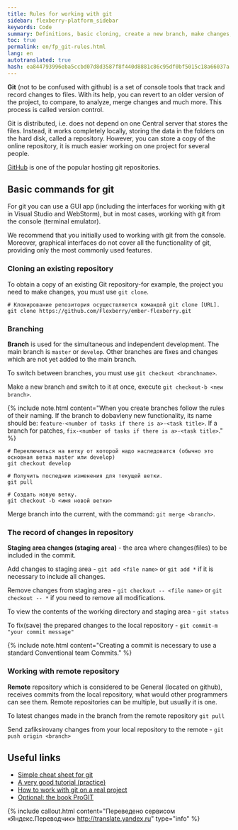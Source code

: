 ```yaml
---
title: Rules for working with git
sidebar: flexberry-platform_sidebar
keywords: Code
summary: Definitions, basic cloning, create a new branch, make changes, remove the repository
toc: true
permalink: en/fp_git-rules.html
lang: en
autotranslated: true
hash: ea844793996eba5ccbd07d8d3587f8f440d8881c86c95df0bf5015c18a66037a
---
```


**Git** (not to be confused with github) is a set of console tools that track and record changes to files. With its help, you can revert to an older version of the project, to compare, to analyze, merge changes and much more. This process is called version control.

Git is distributed, i.e. does not depend on one Central server that stores the files. Instead, it works completely locally, storing the data in the folders on the hard disk, called a repository. However, you can store a copy of the online repository, it is much easier working on one project for several people.

[GitHub](https://github.com/) is one of the popular hosting git repositories.

## Basic commands for git

For git you can use a GUI app (including the interfaces for working with git in Visual Studio and WebStorm), but in most cases, working with git from the console (terminal emulator).

We recommend that you initially used to working with git from the console. Moreover, graphical interfaces do not cover all the functionality of git, providing only the most commonly used features.

### Cloning an existing repository

To obtain a copy of an existing Git repository-for example, the project you need to make changes, you must use `git clone`.

```git
# Клонирование репозитория осуществляется командой git clone [URL].
git clone https://github.com/Flexberry/ember-flexberry.git 
```

### Branching

**Branch** is used for the simultaneous and independent development. The main branch is `master` or `develop`. Other branches are fixes and changes which are not yet added to the main branch.

To switch between branches, you must use `git checkout <branchname>`.

Make a new branch and switch to it at once, execute `git checkout-b <new branch>`.

{% include note.html content="When you create branches follow the rules of their naming. If the branch to dobavleny new functionality, its name should be: `feature-<number of tasks if there is a>-<task title>`. If a branch for patches, `fix-<number of tasks if there is a>-<task title>`." %}

```git
# Переключиться на ветку от которой надо наследоватся (обычно это основная ветка master или develop)
git checkout develop

# Получить последнии изменения для текущей ветки.
git pull

# Создать новую ветку.
git checkout -b <имя новой ветки>
```

Merge branch into the current, with the command: `git merge <branch>`.

### The record of changes in repository

**Staging area changes (staging area)** - the area where changes(files) to be included in the commit.

Add changes to staging area - `git add <file name>` or `git add *` if it is necessary to include all changes.

Remove changes from staging area - `git checkout -- <file name>` or `git checkout -- *` if you need to remove all modifications.

To view the contents of the working directory and staging area - `git status`

To fix(save) the prepared changes to the local repository - `git commit-m "your commit message"`

{% include note.html content="Creating a commit is necessary to use a standard Conventional team Commits." %}

### Working with remote repository

**Remote** repository which is considered to be General (located on github), receives commits from the local repository, what would other programmers can see them. Remote repositories can be multiple, but usually it is one.

To latest changes made in the branch from the remote repository `git pull`

Send zafiksirovany changes from your local repository to the remote - `git push origin <branch>`

## Useful links

* [Simple cheat sheet for git](http://rogerdudler.github.io/git-guide/index.ru.html)
* [A very good tutorial (practice)](https://try.github.io)
* [How to work with git on a real project](http://habrahabr.ru/post/106912/)
* [Optional: the book ProGIT](https://git-scm.com/book/ru/v2)



{% include callout.html content="Переведено сервисом «Яндекс.Переводчик» <http://translate.yandex.ru>" type="info" %}